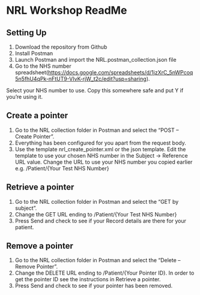 NRL Workshop ReadMe
===================

Setting Up
----------
1.	Download the repository from Github
2.	Install Postman
3.	Launch Postman and import the NRL.postman_collection.json file
4.	Go to the NHS number spreadsheet(https://docs.google.com/spreadsheets/d/1jzXrC_5nWPcoq5n5fhU4qPk-nFtUT9-VIvK-rjW_t2c/edit?usp=sharing).

Select your NHS number to use. Copy this somewhere safe and put Y if you’re using it.

Create a pointer
----------------
1.	Go to the NRL collection folder in Postman and select the “POST – Create Pointer”.
2.	Everything has been configured for you apart from the request body.
3.	Use the template nrl_create_pointer.xml or the json template. Edit the template to use your chosen NHS number in the Subject -> Reference URL value. Change the URL to use your NHS number you copied earlier e.g. /Patient/{Your Test NHS Number} 

Retrieve a pointer
------------------
1.	Go to the NRL collection folder in Postman and select the “GET by subject”.
2.	Change the GET URL ending to /Patient/{Your Test NHS Number}
3.	Press Send and check to see if your Record details are there for your patient.

Remove a pointer
----------------
1.	Go to the NRL collection folder in Postman and select the “Delete – Remove Pointer”.
2.	Change the DELETE URL ending to /Patient/{Your Pointer ID}. In order to get the pointer ID see the instructions in Retrieve a pointer.
3.	Press Send and check to see if your pointer has been removed.


